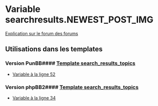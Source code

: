 # Variable searchresults.NEWEST_POST_IMG
[Explication sur le forum des forums](http://forum.forumactif.com/t294113-listing-des-variables#searchresults.NEWEST_POST_IMG)
## Utilisations dans les templates
### Version PunBB#### [Template search_results_topics](punbb/search_results_topics.md)
* [Variable à la ligne 52](../punbb/search_results_topics.tpl#L52)
### Version phpBB2#### [Template search_results_topics](subsilver/search_results_topics.md)
* [Variable à la ligne 34](../subsilver/search_results_topics.tpl#L34)
